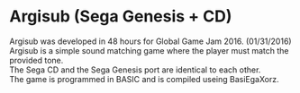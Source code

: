 # Argisub (Sega Genesis + CD)
Argisub was developed in 48 hours for Global Game Jam 2016. (01/31/2016)<br />
Argisub is a simple sound matching game where the player must match the provided tone.<br />
The Sega CD and the Sega Genesis port are identical to each other.<br />
The game is programmed in BASIC and is compiled useing BasiEgaXorz.
